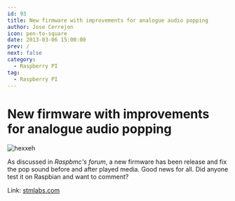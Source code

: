 ```yaml
---
id: 93
title: New firmware with improvements for analogue audio popping
author: Jose Cerrejon
icon: pen-to-square
date: 2013-03-06 15:00:00
prev: /
next: false
category:
  - Raspberry PI
tag:
  - Raspberry PI
---
```


# New firmware with improvements for analogue audio popping

![hexxeh](/images/firmware.jpg)

As discussed in *Raspbmc's forum*, a new firmware has been release and fix the pop sound before and after played media. Good news for all. Did anyone test it on Raspbian and want to comment?

Link: [stmlabs.com](http://forum.stmlabs.com/showthread.php?tid=4573&pid=59568#pid59568)